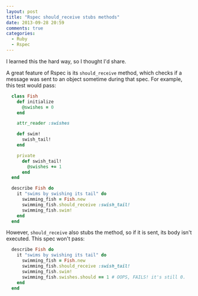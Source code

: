 ```yaml
---
layout: post
title: "Rspec should_receive stubs methods"
date: 2013-09-28 20:59
comments: true
categories:
  - Ruby
  - Rspec
---
```


I learned this the hard way, so I thought I'd share.

<!-- more !-->

A great feature of Rspec is its `should_receive` method, which checks if a message was sent to an object
sometime during that spec. For example, this test would pass:

```ruby
  class Fish
    def initialize
      @swishes = 0
    end

    attr_reader :swishes

    def swim!
      swish_tail!
    end

    private
      def swish_tail!
        @swishes += 1
      end
  end
```
```ruby
  describe Fish do
    it "swims by swishing its tail" do
      swimming_fish = Fish.new
      swimming_fish.should_receive :swish_tail!
      swimming_fish.swim!
    end
  end
```

However, `should_receive` also stubs the method, so if it is sent, its body isn't executed. This spec
won't pass:

```ruby
  describe Fish do
    it "swims by swishing its tail" do
      swimming_fish = Fish.new
      swimming_fish.should_receive :swish_tail!
      swimming_fish.swim!
      swimming_fish.swishes.should == 1 # OOPS, FAILS! it's still 0.
    end
  end
```




